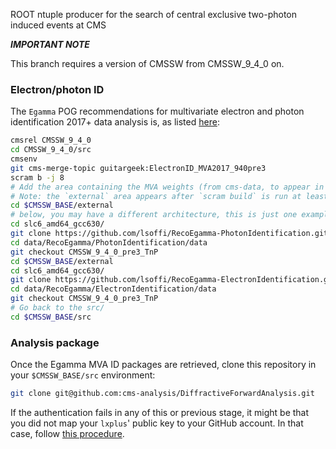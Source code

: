 ROOT ntuple producer for the search of central exclusive two-photon induced events at CMS

***IMPORTANT NOTE***

This branch requires a version of CMSSW from CMSSW_9_4_0 on.

### Electron/photon ID

The `Egamma` POG recommendations for multivariate electron and photon identification 2017+ data analysis is, as listed [here](https://twiki.cern.ch/twiki/bin/view/CMS/MultivariateElectronIdentificationRun2#Recommended_MVA_Recipe_for_regul):

```sh
cmsrel CMSSW_9_4_0
cd CMSSW_9_4_0/src
cmsenv
git cms-merge-topic guitargeek:ElectronID_MVA2017_940pre3
scram b -j 8
# Add the area containing the MVA weights (from cms-data, to appear in `external`).
# Note: the `external` area appears after `scram build` is run at least once, as above
cd $CMSSW_BASE/external
# below, you may have a different architecture, this is just one example from lxplus
cd slc6_amd64_gcc630/
git clone https://github.com/lsoffi/RecoEgamma-PhotonIdentification.git data/RecoEgamma/PhotonIdentification/data
cd data/RecoEgamma/PhotonIdentification/data
git checkout CMSSW_9_4_0_pre3_TnP
cd $CMSSW_BASE/external
cd slc6_amd64_gcc630/
git clone https://github.com/lsoffi/RecoEgamma-ElectronIdentification.git data/RecoEgamma/ElectronIdentification/data
cd data/RecoEgamma/ElectronIdentification/data
git checkout CMSSW_9_4_0_pre3_TnP
# Go back to the src/
cd $CMSSW_BASE/src
```

### Analysis package

Once the Egamma MVA ID packages are retrieved, clone this repository in your `$CMSSW_BASE/src` environment:

```sh
git clone git@github.com:cms-analysis/DiffractiveForwardAnalysis.git
```

If the authentication fails in any of this or previous stage, it might be that you did not map your `lxplus`' public key to your GitHub account.
In that case, follow [this procedure](https://help.github.com/articles/adding-a-new-ssh-key-to-your-github-account/).
